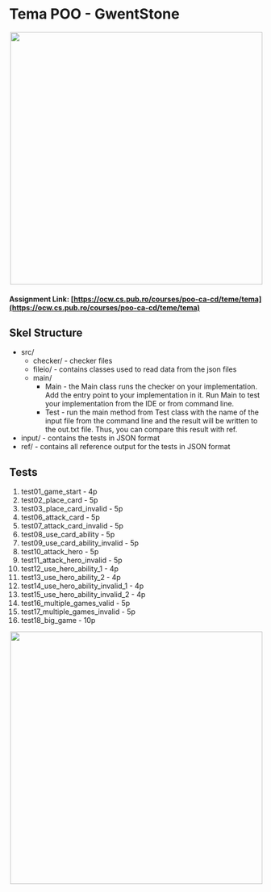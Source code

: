 

# Tema POO  - GwentStone

<div align="center"><img src="https://tenor.com/view/witcher3-gif-9340436.gif" width="500px"></div>

#### Assignment Link: [https://ocw.cs.pub.ro/courses/poo-ca-cd/teme/tema](https://ocw.cs.pub.ro/courses/poo-ca-cd/teme/tema)


## Skel Structure

* src/
  * checker/ - checker files
  * fileio/ - contains classes used to read data from the json files
  * main/
      * Main - the Main class runs the checker on your implementation. Add the entry point to your implementation in it. Run Main to test your implementation from the IDE or from command line.
      * Test - run the main method from Test class with the name of the input file from the command line and the result will be written
        to the out.txt file. Thus, you can compare this result with ref.
* input/ - contains the tests in JSON format
* ref/ - contains all reference output for the tests in JSON format

## Tests

1. test01_game_start - 4p
2. test02_place_card - 5p
3. test03_place_card_invalid - 5p
4. test06_attack_card - 5p
5. test07_attack_card_invalid - 5p
6. test08_use_card_ability - 5p
7. test09_use_card_ability_invalid - 5p
8. test10_attack_hero - 5p
9. test11_attack_hero_invalid - 5p
10. test12_use_hero_ability_1 - 4p
11. test13_use_hero_ability_2 - 4p
12. test14_use_hero_ability_invalid_1 - 4p
13. test15_use_hero_ability_invalid_2 - 4p
14. test16_multiple_games_valid - 5p
15. test17_multiple_games_invalid - 5p
16. test18_big_game - 10p


<div align="center"><img src="https://tenor.com/view/homework-time-gif-24854817.gif" width="500px"></div>
